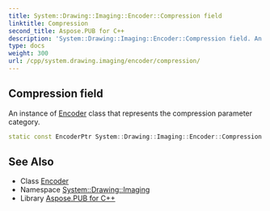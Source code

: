 ```yaml
---
title: System::Drawing::Imaging::Encoder::Compression field
linktitle: Compression
second_title: Aspose.PUB for C++
description: 'System::Drawing::Imaging::Encoder::Compression field. An instance of Encoder class that represents the compression parameter category in C++.'
type: docs
weight: 300
url: /cpp/system.drawing.imaging/encoder/compression/
---
```

## Compression field


An instance of [Encoder](../) class that represents the compression parameter category.

```cpp
static const EncoderPtr System::Drawing::Imaging::Encoder::Compression
```

## See Also

* Class [Encoder](../)
* Namespace [System::Drawing::Imaging](../../)
* Library [Aspose.PUB for C++](../../../)
